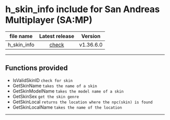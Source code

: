 # h_skin_info include for San Andreas Multiplayer (SA:MP)

| file name | Latest release | Version |
| :---: | :---: | :---: |
| h_skin_info | [check](https://github.com/Y-Hypezin/include-h_skin_info.inc/releases/tag/h_skin_info-v1.36.6.0) | v1.36.6.0 |
-------------------------------------------------

**Functions provided**
-----------------------------------

 - IsValidSkinID `check for skin`
 - GetSkinName `takes the name of a skin`
 - GetSkinModelName `takes the model name of a skin`
 - GetSkinSex `get the skin genre`
 - GetSkinLocal `returns the location where the npc(skin) is found`
 - GetSkinLocalName `takes the name of the location`

-----------------------------------

